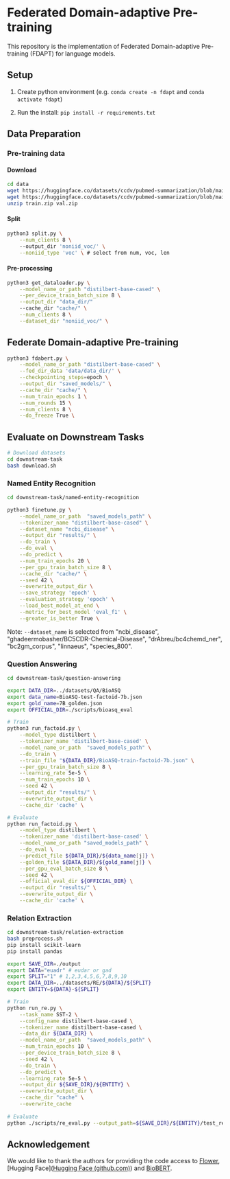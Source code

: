 # Federated Domain-adaptive Pre-training

This repository is  the implementation of Federated Domain-adaptive Pre-training (FDAPT) for language models. 



## Setup

1. Create python environment (e.g. `conda create -n fdapt` and `conda activate fdapt`)

2. Run the install: `pip install -r requirements.txt`

   

## Data Preparation

### Pre-training data

#### Download

```bash
cd data
wget https://huggingface.co/datasets/ccdv/pubmed-summarization/blob/main/train.zip
wget https://huggingface.co/datasets/ccdv/pubmed-summarization/blob/main/val.zip
unzip train.zip val.zip
```

#### Split

```bash
python3 split.py \
    --num_clients 8 \ 
    --output_dir 'noniid_voc/' \
    --noniid_type 'voc' \ # select from num, voc, len 
```

#### Pre-processing

```bash
python3 get_dataloader.py \
    --model_name_or_path "distilbert-base-cased" \
    --per_device_train_batch_size 8 \
    --output_dir "data_dir/"
    --cache_dir "cache/" \
    --num_clients 8 \
    --dataset_dir "noniid_voc/" \
```



## Federate Domain-adaptive Pre-training

```bash
python3 fdabert.py \
    --model_name_or_path "distilbert-base-cased" \
    --fed_dir_data 'data/data_dir/' \
    --checkpointing_steps=epoch \
    --output_dir "saved_models/" \
    --cache_dir "cache/" \
    --num_train_epochs 1 \
    --num_rounds 15 \
    --num_clients 8 \
    --do_freeze True \
```



## Evaluate on Downstream Tasks

```bash
# Download datasets
cd downstream-task
bash download.sh
```

### Named Entity Recognition

```bash
cd downstream-task/named-entity-recognition

python3 finetune.py \
    --model_name_or_path  "saved_models_path" \
    --tokenizer_name "distilbert-base-cased" \
    --dataset_name "ncbi_disease" \
    --output_dir "results/" \
    --do_train \
    --do_eval \
    --do_predict \
    --num_train_epochs 20 \
    --per_gpu_train_batch_size 8 \
    --cache_dir "cache/" \
    --seed 42 \
    --overwrite_output_dir \
    --save_strategy 'epoch' \
    --evaluation_strategy 'epoch' \
    --load_best_model_at_end \
    --metric_for_best_model 'eval_f1' \
    --greater_is_better True \
```

Note: `--dataset_name` is selected from "ncbi_disease", "ghadeermobasher/BC5CDR-Chemical-Disease", "drAbreu/bc4chemd_ner", "bc2gm_corpus", "linnaeus", "species_800". 

### Question Answering

```bash
cd downstream-task/question-answering

export DATA_DIR=../datasets/QA/BioASQ
export data_name=BioASQ-test-factoid-7b.json 
export gold_name=7B_golden.json
export OFFICIAL_DIR=./scripts/bioasq_eval

# Train
python3 run_factoid.py \
    --model_type distilbert \
    --tokenizer_name 'distilbert-base-cased' \
    --model_name_or_path  "saved_models_path" \
    --do_train \
    --train_file "${DATA_DIR}/BioASQ-train-factoid-7b.json" \
    --per_gpu_train_batch_size 8 \
    --learning_rate 5e-5 \
    --num_train_epochs 10 \
    --seed 42 \
    --output_dir "results/" \
    --overwrite_output_dir \
    --cache_dir 'cache' \

# Evaluate 
python run_factoid.py \
    --model_type distilbert \
    --tokenizer_name 'distilbert-base-cased' \
    --model_name_or_path "saved_models_path" \
    --do_eval \
    --predict_file ${DATA_DIR}/${data_name[j]} \
    --golden_file ${DATA_DIR}/${gold_name[j]} \
    --per_gpu_eval_batch_size 8 \
    --seed 42 \
    --official_eval_dir ${OFFICIAL_DIR} \
    --output_dir "results/" \
    --overwrite_output_dir \
    --cache_dir 'cache' \
```



### Relation Extraction

```bash
cd downstream-task/relation-extraction
bash preprocess.sh
pip install scikit-learn
pip install pandas

export SAVE_DIR=./output
export DATA="euadr" # eudar or gad
export SPLIT="1" # 1,2,3,4,5,6,7,8,9,10
export DATA_DIR=../datasets/RE/${DATA}/${SPLIT}
export ENTITY=${DATA}-${SPLIT}

# Train 
python run_re.py \
    --task_name SST-2 \
    --config_name distilbert-base-cased \
    --tokenizer_name distilbert-base-cased \
    --data_dir ${DATA_DIR} \
    --model_name_or_path  "saved_models_path" \
    --num_train_epochs 10 \
    --per_device_train_batch_size 8 \
    --seed 42 \
    --do_train \
    --do_predict \
    --learning_rate 5e-5 \
    --output_dir ${SAVE_DIR}/${ENTITY} \
    --overwrite_output_dir \
    --cache_dir "cache" \
    --overwrite_cache 
    
# Evaluate
python ./scripts/re_eval.py --output_path=${SAVE_DIR}/${ENTITY}/test_results.txt --answer_path=${DATA_DIR}/test.tsv
```



## Acknowledgement

We would like to thank the authors for providing the code access to [Flower](https://github.com/adap/flower), [Hugging Face]([Hugging Face (github.com)](https://github.com/huggingface)) and [BioBERT](https://github.com/dmis-lab/biobert-pytorch).

